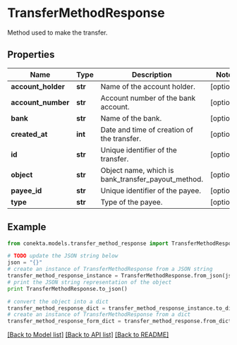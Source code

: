# TransferMethodResponse

Method used to make the transfer.

## Properties
Name | Type | Description | Notes
------------ | ------------- | ------------- | -------------
**account_holder** | **str** | Name of the account holder. | [optional] 
**account_number** | **str** | Account number of the bank account. | [optional] 
**bank** | **str** | Name of the bank. | [optional] 
**created_at** | **int** | Date and time of creation of the transfer. | [optional] 
**id** | **str** | Unique identifier of the transfer. | [optional] 
**object** | **str** | Object name, which is bank_transfer_payout_method. | [optional] 
**payee_id** | **str** | Unique identifier of the payee. | [optional] 
**type** | **str** | Type of the payee. | [optional] 

## Example

```python
from conekta.models.transfer_method_response import TransferMethodResponse

# TODO update the JSON string below
json = "{}"
# create an instance of TransferMethodResponse from a JSON string
transfer_method_response_instance = TransferMethodResponse.from_json(json)
# print the JSON string representation of the object
print TransferMethodResponse.to_json()

# convert the object into a dict
transfer_method_response_dict = transfer_method_response_instance.to_dict()
# create an instance of TransferMethodResponse from a dict
transfer_method_response_form_dict = transfer_method_response.from_dict(transfer_method_response_dict)
```
[[Back to Model list]](../README.md#documentation-for-models) [[Back to API list]](../README.md#documentation-for-api-endpoints) [[Back to README]](../README.md)


